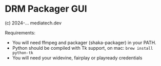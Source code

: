 DRM Packager GUI
================

(c) 2024-... mediatech.dev

Requirements:

* You will need ffmpeg and packager (shaka-packager) in your PATH.
* Python should be compiled with Tk support, on mac: `brew install python-tk`
* You will need your widevine, fairplay or playready credentials
